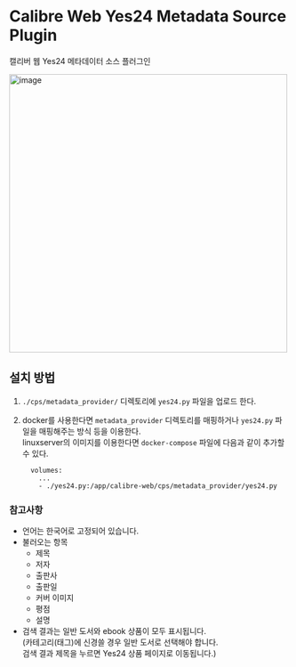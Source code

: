 # Calibre Web Yes24 Metadata Source Plugin

캘리버 웹 Yes24 메타데이터 소스 플러그인

<img width="500" alt="image" src="https://github.com/user-attachments/assets/a129ffd6-2391-43f2-b7ae-5ba1df134577">


## 설치 방법
1. `./cps/metadata_provider/` 디렉토리에 `yes24.py` 파일을 업로드 한다.  

2. docker를 사용한다면 `metadata_provider` 디렉토리를 매핑하거나 `yes24.py` 파일을 매핑해주는 방식 등을 이용한다.  
    linuxserver의 이미지를 이용한다면 `docker-compose` 파일에 다음과 같이 추가할 수 있다.  
    ```docker-compose
      volumes:
        ...    
        - ./yes24.py:/app/calibre-web/cps/metadata_provider/yes24.py
    ```

### 참고사항
- 언어는 한국어로 고정되어 있습니다.  
- 불러오는 항목  
    - 제목
    - 저자
    - 출판사
    - 출판일
    - 커버 이미지
    - 평점
    - 설명
- 검색 결과는 일반 도서와 ebook 상품이 모두 표시됩니다. <br> (카테고리(태그)에 신경쓸 경우 일반 도서로 선택해야 합니다. <br> 검색 결과 제목을 누르면 Yes24 상품 페이지로 이동됩니다.)

